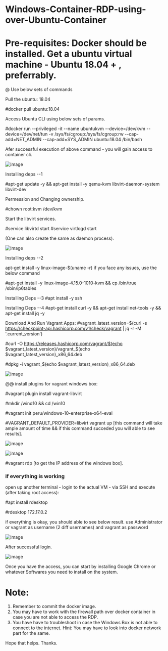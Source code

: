 # Windows-Container-RDP-using-over-Ubuntu-Container
# Pre-requisites: Docker should be installed.  Get a ubuntu virtual machine  - Ubuntu 18.04 + , preferrably. 

@ Use below sets of commands 

Pull the ubuntu: 18.04

#docker pull ubuntu:18.04

Access Ubuntu CLI using below sets of params. 

#docker run --privileged -it --name ubuntukvm --device=/dev/kvm --device=/dev/net/tun -v /sys/fs/cgroup:/sys/fs/cgroup:rw --cap-add=NET_ADMIN --cap-add=SYS_ADMIN ubuntu:18.04 /bin/bash

Afer successful execution of above command - you will gain access to container cli. 

![image](https://user-images.githubusercontent.com/25867028/183298168-ab0b2c9f-fd20-4cfc-b529-33296691ac0d.png)

Installing deps --1

#apt-get update -y && apt-get install -y qemu-kvm libvirt-daemon-system libvirt-dev 

Permession and Changing ownership. 

#chown root:kvm /dev/kvm

Start the libvirt services. 

#service libvirtd start
#service virtlogd start


(One can also create the same as daemon process). 

![image](https://user-images.githubusercontent.com/25867028/183298468-90a687e4-44f6-4376-a998-32eac3e22882.png)

Installing deps --2 

apt-get install -y linux-image-$(uname -r) 
if you face any issues, use the below command

#apt-get install -y linux-image-4.15.0-1010-kvm && cp /bin/true /sbin/ip6tables

Installing Deps --3
#apt install -y ssh

Installing Deps --4
#apt-get install curl -y && apt-get install net-tools -y && apt-get install jq -y

Download And Run Vagrant Apps:
#vagrant_latest_version=$(curl -s https://checkpoint-api.hashicorp.com/v1/check/vagrant  | jq -r -M '.current_version')

#curl -O https://releases.hashicorp.com/vagrant/$(echo $vagrant_latest_version)/vagrant_$(echo $vagrant_latest_version)_x86_64.deb

#dpkg -i vagrant_$(echo $vagrant_latest_version)_x86_64.deb

![image](https://user-images.githubusercontent.com/25867028/183298721-0275a745-3956-49ec-b0ec-396df3986de2.png)

@@ install plugins for vagrant windows box: 

#vagrant plugin install vagrant-libvirt

#mkdir /wind10 && cd /win10

#vagrant init peru/windows-10-enterprise-x64-eval

#VAGRANT_DEFAULT_PROVIDER=libvirt vagrant up [this command will take ample amount of time && if this command succeded you will able to see results]. 

![image](https://user-images.githubusercontent.com/25867028/183298764-1f809b23-eebd-4cf4-926f-fd1ea263d8c3.png)

![image](https://user-images.githubusercontent.com/25867028/183298974-693d4b9a-83f5-49f7-ae03-4a6ccf536e01.png)

#vagrant rdp 
[to get the IP address of the windows box]. 


### if everything is working 

open up another terminal - login to the actual VM - via SSH and execute (after taking root access): 

#apt install rdesktop

#rdesktop 172.17.0.2

if everything is okay, you should able to see below result. use Administrator or vagrant as username (2 diff usernames) and vagrant as password


![image](https://user-images.githubusercontent.com/25867028/183299175-92a52078-aed3-4beb-a7c3-8b75edb247b7.png)

After successful login.

![image](https://user-images.githubusercontent.com/25867028/183299312-29cb8259-4311-48a6-8947-8a140061c92f.png)

Once you have the access, you can start by installing Google Chrome or whatever Softwares you need to install on the system. 

# Note: 
1. Remember to commit the docker image. 
2. You may have to work with the firewall path over docker container in case you are not able to access the RDP. 
3. You have have to troubleshoot in case the Windows Box is not able to connect to the internet. Hint: You may have to look into docker network part for the same. 

Hope that helps. 
Thanks. 










